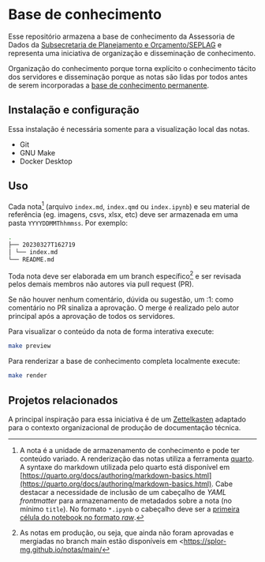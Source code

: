 # Base de conhecimento

Esse repositório armazena a base de conhecimento da Assessoria de Dados da [Subsecretaria de Planejamento e Orçamento/SEPLAG](https://www.mg.gov.br/planejamento/pagina/geral/quem-e-quem#subsecretaria-de-planejamento-e-orcamento) e representa uma iniciativa de organização e disseminação de conhecimento.

Organização do conhecimento porque torna explícito o conhecimento tácito dos servidores e disseminação porque as notas são lidas por todos antes de serem incorporadas a [base de conhecimento permanente](https://splor-mg.github.io/notas/main).

## Instalação e configuração

Essa instalação é necessária somente para a visualização local das notas.

- Git
- GNU Make
- Docker Desktop

## Uso

Cada nota[^20230411T151431] (arquivo `index.md`, `index.qmd` ou `index.ipynb`) e seu material de referência (eg. imagens, csvs, xlsx, etc) deve ser armazenada em uma pasta `YYYYDDMMThhmmss`. Por exemplo:

[^20230411T151431]: A nota é a unidade de armazenamento de conhecimento e pode ter conteúdo variado. A renderização das notas utiliza a ferramenta [quarto](https://quarto.org/). A syntaxe do markdown utilizada pelo quarto está disponível em [https://quarto.org/docs/authoring/markdown-basics.html](https://quarto.org/docs/authoring/markdown-basics.html). Cabe destacar a necessidade de inclusão de um cabeçalho de _YAML frontmatter_ para armazenamento de metadados sobre a nota (no mínimo `title`). No formato `*.ipynb` o cabeçalho deve ser a [primeira célula do notebook no formato _raw_](https://quarto.org/docs/tools/jupyter-lab.html#yaml-front-matter).

```bash
.
├── 20230327T162719
│ └── index.md
└── README.md
```

Toda nota deve ser elaborada em um branch específico[^20230411T153215] e ser revisada pelos demais membros não autores via pull request (PR). 

[^20230411T153215]: As notas em produção, ou seja, que ainda não foram aprovadas e mergiadas no branch main estão disponíveis em <https://splor-mg.github.io/notas/main/<branch>

Se não houver nenhum comentário, dúvida ou sugestão, um :1: como comentário no PR sinaliza a aprovação. O merge é realizado pelo autor principal após a aprovação de todos os servidores. 

Para visualizar o conteúdo da nota de forma interativa execute:

```bash
make preview
```

Para renderizar a base de conhecimento completa localmente execute:

```bash
make render
```

## Projetos relacionados

A principal inspiração para essa iniciativa é de um [Zettelkasten](https://zettelkasten.de/posts/overview/) adaptado para o contexto organizacional de produção de documentação técnica.
